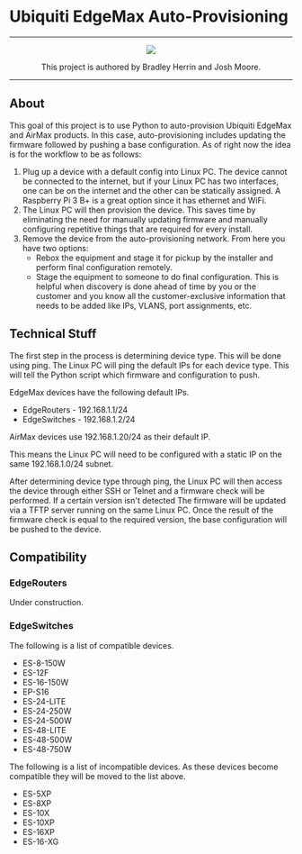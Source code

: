 # Ubiquiti EdgeMax Auto-Provisioning

---

<p align="center">
  <img src="https://bradleyherrin.me/images/BH_Logo_black_small.png" />
</p>
<p align="center"> This project is authored by Bradley Herrin and Josh Moore. </p>

---

## About
This goal of this project is to use Python to auto-provision Ubiquiti EdgeMax and AirMax products. In this case, auto-provisioning includes updating the firmware followed by pushing a base configuration. As of right now the idea is for the workflow to be as follows:

1. Plug up a device with a default config into Linux PC. The device cannot be connected to the internet, but if your Linux PC has two interfaces, one can be on the internet and the other can be statically assigned. A Raspberry Pi 3 B+ is a great option since it has ethernet and WiFi.
2. The Linux PC will then provision the device. This saves time by eliminating the need for manually updating firmware and manually configuring repetitive things that are required for every install.
3. Remove the device from the auto-provisioning network. From here you have two options:
    * Rebox the equipment and stage it for pickup by the installer and perform final configuration remotely.
    * Stage the equipment to someone to do final configuration. This is helpful when discovery is done ahead of time by you or the customer and you know all the customer-exclusive information that needs to be added like IPs, VLANS, port assignments, etc.

## Technical Stuff

The first step in the process is determining device type. This will be done using ping. The Linux PC will ping the default IPs for each device type. This will tell the Python script which firmware and configuration to push.

EdgeMax devices have the following default IPs.
* EdgeRouters - 192.168.1.1/24
* EdgeSwitches - 192.168.1.2/24

AirMax devices use 192.168.1.20/24 as their default IP.

This means the Linux PC will need to be configured with a static IP on the same 192.168.1.0/24 subnet.

After determining device type through ping, the Linux PC will then access the device through either SSH or Telnet and a firmware check will be performed. If a certain version isn't detected The firmware will be updated via a TFTP server running on the same Linux PC. Once the result of the firmware check is equal to the required version, the base configuration will be pushed to the device.

## Compatibility

### EdgeRouters

Under construction.

### EdgeSwitches

The following is a list of compatible devices.
* ES-8-150W
* ES-12F
* ES-16-150W
* EP-S16
* ES-24-LITE
* ES-24-250W
* ES-24-500W
* ES-48-LITE
* ES-48-500W
* ES-48-750W

The following is a list of incompatible devices. As these devices become compatible they will be moved to the list above.
* ES-5XP
* ES-8XP
* ES-10X
* ES-10XP
* ES-16XP
* ES-16-XG
